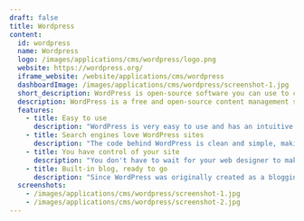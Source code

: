 ```yaml
---
draft: false
title: Wordpress
content:
  id: wordpress
  name: Wordpress
  logo: /images/applications/cms/wordpress/logo.png
  website: https://wordpress.org/
  iframe_website: /website/applications/cms/wordpress
  dashboardImage: /images/applications/cms/wordpress/screenshot-1.jpg
  short_description: WordPress is open-source software you can use to create a beautiful website, blog or app.
  description: WordPress is a free and open-source content management system. The core WordPress software is built by hundreds of community volunteers. You can avail of any of thousands of plugins and themes to transform your site. Over 60 million people have chosen WordPress to power the place on the web they call home. WordPress is written in PHP and paired with a MySQL or MariaDB database.
  features:
    - title: Easy to use
      description: "WordPress is very easy to use and has an intuitive interface. It's easy to quickly add new pages, blog posts, images, etc. Since the technology is so simple, the time spent on formatting is greatly reduced."
    - title: Search engines love WordPress sites
      description: "The code behind WordPress is clean and simple, making it easy for search engines to read and index a site's content. In addition, each page, post and image can have its own meta tag keywords, description and title, and be optimized for specific keywords. This enables very precise search-engine optimization (SEO). You can also use tags to further enhance your SEO efforts."
    - title: You have control of your site
      description: "You don't have to wait for your web designer to make simple updates to your site. With WordPress, you have control of nearly every aspect of your site and can easily make those simple updates yourself."
    - title: Built-in blog, ready to go
      description: "Since WordPress was originally created as a blogging platform, blogging capabilities are built in and easy to integrate, if desired. It's also easy to set up RSS/email subscriptions to your blog and commenting capabilities, and automatically add the most recent blog posts to other pages of the site (your home page, for example). This helps to extend your reach and make your site more dynamic and interactive."
  screenshots:
    - /images/applications/cms/wordpress/screenshot-1.jpg
    - /images/applications/cms/wordpress/screenshot-2.jpg
---
```

